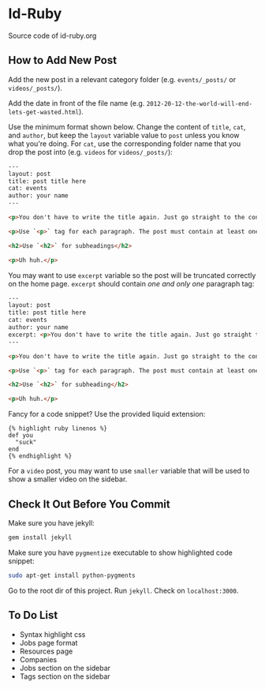 # Id-Ruby

Source code of id-ruby.org

## How to Add New Post

Add the new post in a relevant category folder (e.g. `events/_posts/` or `videos/_posts/`).

Add the date in front of the file name (e.g. `2012-20-12-the-world-will-end-lets-get-wasted.html`).

Use the minimum format shown below. Change the content of `title`, `cat`, and `author`, but keep the `layout` variable value to `post` unless you know what you're doing. For `cat`, use the corresponding folder name that you drop the post into (e.g. `videos` for `videos/_posts/`):

``` html
---
layout: post
title: post title here
cat: events
author: your name
---

<p>You don't have to write the title again. Just go straight to the content</p>

<p>Use `<p>` tag for each paragraph. The post must contain at least one paragraph.</p>

<h2>Use `<h2>` for subheadings</h2>

<p>Uh huh.</p>
```

You may want to use `excerpt` variable so the post will be truncated correctly on the home page. `excerpt` should contain _one and only one_ paragraph tag:

``` html
---
layout: post
title: post title here
cat: events
author: your name
excerpt: <p>You don't have to write the title again. Just go straight to the content</p>
---

<p>You don't have to write the title again. Just go straight to the content</p>

<p>Use `<p>` tag for each paragraph. The post must contain at least one paragraph.</p>

<h2>Use `<h2>` for subheading</h2>

<p>Uh huh.</p>
```
    
Fancy for a code snippet? Use the provided liquid extension:

``` liquid
{% highlight ruby linenos %}
def you
  "suck"
end
{% endhighlight %}
```

For a `video` post, you may want to use `smaller` variable that will be used to show a smaller video on the sidebar.

## Check It Out Before You Commit

Make sure you have jekyll:

``` bash
gem install jekyll
```

Make sure you have `pygmentize` executable to show highlighted code snippet:

``` bash
sudo apt-get install python-pygments
```

Go to the root dir of this project. Run `jekyll`. Check on `localhost:3000`.


## To Do List

* Syntax highlight css
* Jobs page format
* Resources page
* Companies
* Jobs section on the sidebar
* Tags section on the sidebar